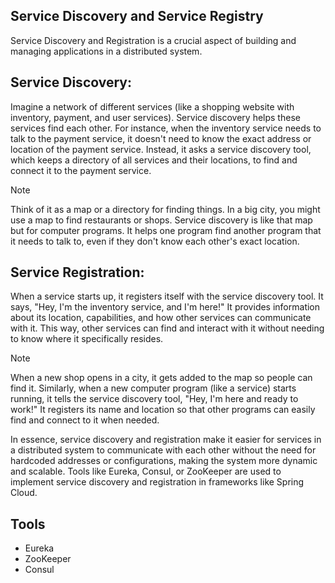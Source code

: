 ## Service Discovery and Service Registry
Service Discovery and Registration is a crucial aspect of building and managing applications in a distributed system.

## Service Discovery: 

Imagine a network of different services (like a shopping website with inventory, payment, and user services). Service discovery helps these services find each other. For instance, when the inventory service needs to talk to the payment service, it doesn't need to know the exact address or location of the payment service. Instead, it asks a service discovery tool, which keeps a directory of all services and their locations, to find and connect it to the payment service.

> [!NOTE]
> Think of it as a map or a directory for finding things. In a big city, you might use a map to find restaurants or shops. Service discovery is like that map but for computer programs. It helps one program find another program that it needs to talk to, even if they don't know each other's exact location.

## Service Registration: 

When a service starts up, it registers itself with the service discovery tool. It says, "Hey, I'm the inventory service, and I'm here!" It provides information about its location, capabilities, and how other services can communicate with it. This way, other services can find and interact with it without needing to know where it specifically resides.

> [!NOTE]
> When a new shop opens in a city, it gets added to the map so people can find it. Similarly, when a new computer program (like a service) starts running, it tells the service discovery tool, "Hey, I'm here and ready to work!" It registers its name and location so that other programs can easily find and connect to it when needed.

In essence, service discovery and registration make it easier for services in a distributed system to communicate with each other without the need for hardcoded addresses or configurations, making the system more dynamic and scalable. Tools like Eureka, Consul, or ZooKeeper are used to implement service discovery and registration in frameworks like Spring Cloud.

## Tools
- Eureka
- ZooKeeper
- Consul


